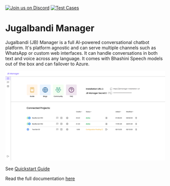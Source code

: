 
[![Join us on Discord](https://img.shields.io/badge/Join%20us%20on%20Discord-7289DA?logo=discord&logoColor=white&color=7289DA)](https://discord.gg/grg4nqUPNe)
[![Test Cases](https://github.com/OpenNyAI/Jugalbandi-Manager/actions/workflows/trigger-tests.yml/badge.svg)](https://github.com/OpenNyAI/Jugalbandi-Manager/actions/workflows/trigger-tests.yml)

# Jugalbandi Manager

Jugalbandi (JB) Manager is a full AI-powered conversational chatbot platform. It's platform agnostic and can serve multiple channels such as WhatsApp or custom web interfaces. It can handle conversations in both text and voice across any language. It comes with Bhashini Speech models out of the box and can failover to Azure.

![](docs/assets/jb-manager.png)

See [Quickstart Guide](https://docs.jugalbandi.opennyai.org/building-with-jugalbandi/technical-guide/tutorials/quickstart)

Read the full documentation [here](https://docs.jugalbandi.opennyai.org/)
